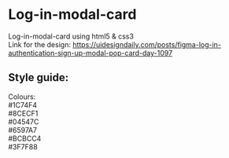 # Log-in-modal-card
Log-in-modal-card using html5 &amp; css3  
Link for the design: https://uidesigndaily.com/posts/figma-log-in-authentication-sign-up-modal-pop-card-day-1097
## Style guide:  
Colours:  
    #1C74F4  
    #8CECF1  
    #04547C  
    #6597A7  
    #BCBCC4  
    #3F7F88  

    
